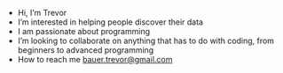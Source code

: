 - Hi, I’m Trevor
- I’m interested in helping people discover their data
- I am passionate about programming
- I’m looking to collaborate on anything that has to do with coding, from beginners to advanced programming 
- How to reach me bauer.trevor@gmail.com

<!---
tabauer23/tabauer23 is a ✨ special ✨ repository because its `README.md` (this file) appears on your GitHub profile.
You can click the Preview link to take a look at your changes.
--->
